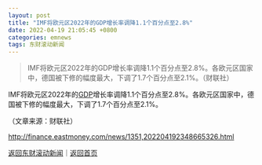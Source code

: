 ```yaml
---
layout: post
title: "IMF将欧元区2022年的GDP增长率调降1.1个百分点至2.8%"
date: 2022-04-19 21:05:45 +0800
categories: emnews
tags: 东财滚动新闻
---
```

> IMF将欧元区2022年的GDP增长率调降1.1个百分点至2.8%。各欧元区国家中，德国被下修的幅度最大，下调了1.7个百分点至2.1%。（财联社）

<p>IMF将欧元区2022年的<span id="Info.342"><a href="http://data.eastmoney.com/cjsj/gdp.html" class="infokey">GDP</a></span>增长率调降1.1个百分点至2.8%。各欧元区国家中，德国被下修的幅度最大，下调了1.7个百分点至2.1%。</p><p class="em_media">（文章来源：财联社）</p>

<http://finance.eastmoney.com/news/1351,202204192348665326.html>

[返回东财滚动新闻](//finews.withounder.com/emnews/)｜[返回首页](//finews.withounder.com/)